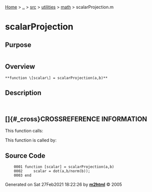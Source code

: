 [Home](../../../../../index.md) \> [..](#) \> [src](#) \> [utilities](#)
\> [math](index.md) \> scalarProjection.m



# scalarProjection

## Purpose 

``` 
```

## Overview 

``` 
**function \[scalar\] = scalarProjection(a,b)**
```

## Description 

```
 

```

## []{#_cross}CROSSREFERENCE INFORMATION 

This function calls:

This function is called by:

## Source Code 

```
    0001 function [scalar] = scalarProjection(a,b)
    0002     scalar = dot(a,b/norm(b));
    0003 end
```



Generated on Sat 27Feb2021 18:22:26 by
**[m2html](http://www.artefact.tk/software/matlab/m2html/ "Matlab Documentation in HTML")**
© 2005